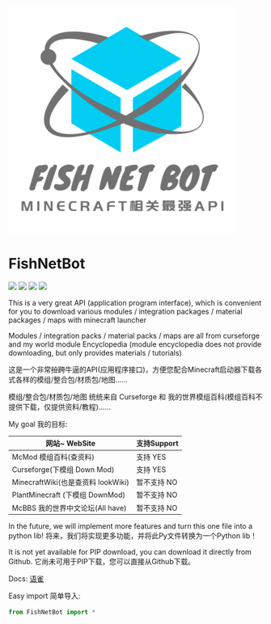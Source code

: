 ![](https://github.com/Flysmallfish/FishNetBot/blob/main/LogoS.png)
# FishNetBot
![](https://img.shields.io/badge/Mod加载器-Forge+Farbic等-66CCFF)
![](https://img.shields.io/badge/license-GPLv3.0-blue)
![](https://img.shields.io/badge/Python-3.6+-brightgreen)
![](https://img.shields.io/badge/需要的密钥-Curseforge官方API密钥-yellow)


This is a very great API (application program interface), which is convenient for you to download various modules / integration packages / material packages / maps with minecraft launcher

Modules / integration packs / material packs / maps are all from curseforge and my world module Encyclopedia (module encyclopedia does not provide downloading, but only provides materials / tutorials)

这是一个非常~~拉跨~~牛逼的API(应用程序接口)，方便您配合Minecraft启动器下载各式各样的模组/整合包/材质包/地图......

模组/整合包/材质包/地图 统统来自 Curseforge 和 我的世界模组百科(模组百科不提供下载，仅提供资料/教程)......

My goal 我的目标:

| 网站~ WebSite                    |    支持Support    |
|---------------------------------| ------------------|
| McMod 模组百科(查资料)            |      支持 YES     |
| Curseforge(下模组 Down Mod)      |      支持 YES     |
| MinecraftWiki(也是查资料 lookWiki)|   暂不支持 NO     |
| PlantMinecraft (下模组 DownMod)  |    暂不支持 NO    |
| McBBS 我的世界中文论坛(All have)  |    暂不支持 NO    |

In the future, we will implement more features and turn this one file into a python lib!
将来，我们将实现更多功能，并将此Py文件转换为一个Python lib！

It is not yet available for PIP download, you can download it directly from Github.
它尚未可用于PIP下载，您可以直接从Github下载。

Docs: <a href = "https://www.yuque.com/docs/share/fa98d04e-eae6-4968-b287-2614d5219847?#">语雀</a>

Easy import 简单导入:
```python
from FishNetBot import *
```

